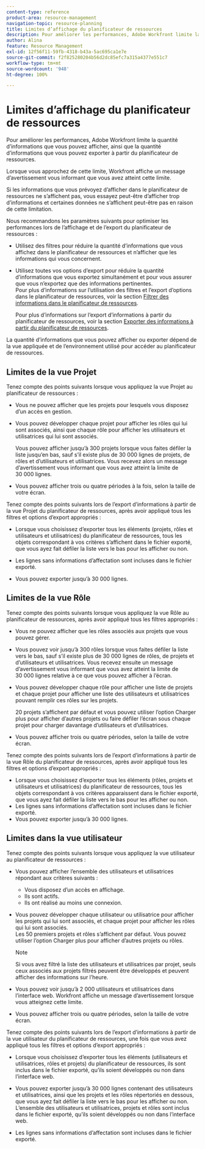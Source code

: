 ```yaml
---
content-type: reference
product-area: resource-management
navigation-topic: resource-planning
title: Limites d’affichage du planificateur de ressources
description: Pour améliorer les performances, Adobe Workfront limite la quantité d’informations que vous pouvez afficher, ainsi que la quantité d’informations que vous pouvez exporter à partir du planificateur de ressources.
author: Alina
feature: Resource Management
exl-id: 12f56f11-59fb-4318-b43a-5ac695ca1e7e
source-git-commit: f2f825280204b56d2dc85efc7a315a4377e551c7
workflow-type: tm+mt
source-wordcount: '948'
ht-degree: 100%

---
```


# Limites d’affichage du planificateur de ressources

Pour améliorer les performances, Adobe Workfront limite la quantité d’informations que vous pouvez afficher, ainsi que la quantité d’informations que vous pouvez exporter à partir du planificateur de ressources.

Lorsque vous approchez de cette limite, Workfront affiche un message d’avertissement vous informant que vous avez atteint cette limite.

Si les informations que vous prévoyez d’afficher dans le planificateur de ressources ne s’affichent pas, vous essayez peut-être d’afficher trop d’informations et certaines données ne s’affichent peut-être pas en raison de cette limitation.

Nous recommandons les paramètres suivants pour optimiser les performances lors de l’affichage et de l’export du planificateur de ressources :

* Utilisez des filtres pour réduire la quantité d’informations que vous affichez dans le planificateur de ressources et n’afficher que les informations qui vous concernent.
* Utilisez toutes vos options d’export pour réduire la quantité d’informations que vous exportez simultanément et pour vous assurer que vous n’exportez que des informations pertinentes.\
  Pour plus d’informations sur l’utilisation des filtres et l’export d’options dans le planificateur de ressources, voir la section [Filtrer des informations dans le planificateur de ressources](../../resource-mgmt/resource-planning/filter-resource-planner.md).

  Pour plus d’informations sur l’export d’informations à partir du planificateur de ressources, voir la section [Exporter des informations à partir du planificateur de ressources](../../resource-mgmt/resource-planning/export-resource-planner.md).

La quantité d’informations que vous pouvez afficher ou exporter dépend de la vue appliquée et de l’environnement utilisé pour accéder au planificateur de ressources.

## Limites de la vue Projet

Tenez compte des points suivants lorsque vous appliquez la vue Projet au planificateur de ressources :

* Vous ne pouvez afficher que les projets pour lesquels vous disposez d’un accès en gestion.
* Vous pouvez développer chaque projet pour afficher les rôles qui lui sont associés, ainsi que chaque rôle pour afficher les utilisateurs et utilisatrices qui lui sont associés.

  Vous pouvez afficher jusqu’à 300 projets lorsque vous faites défiler la liste jusqu’en bas, sauf s’il existe plus de 30 000 lignes de projets, de rôles et d’utilisateurs et utilisatrices. Vous recevez alors un message d’avertissement vous informant que vous avez atteint la limite de 30 000 lignes.

* Vous pouvez afficher trois ou quatre périodes à la fois, selon la taille de votre écran.

Tenez compte des points suivants lors de l’export d’informations à partir de la vue Projet du planificateur de ressources, après avoir appliqué tous les filtres et options d’export appropriés :

* Lorsque vous choisissez d’exporter tous les éléments (projets, rôles et utilisateurs et utilisatrices) du planificateur de ressources, tous les objets correspondant à vos critères s’affichent dans le fichier exporté, que vous ayez fait défiler la liste vers le bas pour les afficher ou non.
* Les lignes sans informations d’affectation sont incluses dans le fichier exporté.

* Vous pouvez exporter jusqu’à 30 000 lignes.

## Limites de la vue Rôle

Tenez compte des points suivants lorsque vous appliquez la vue Rôle au planificateur de ressources, après avoir appliqué tous les filtres appropriés :

* Vous ne pouvez afficher que les rôles associés aux projets que vous pouvez gérer.

* Vous pouvez voir jusqu’à 300 rôles lorsque vous faites défiler la liste vers le bas, sauf s’il existe plus de 30 000 lignes de rôles, de projets et d’utilisateurs et utilisatrices. Vous recevez ensuite un message d’avertissement vous informant que vous avez atteint la limite de 30 000 lignes relative à ce que vous pouvez afficher à l’écran.
* Vous pouvez développer chaque rôle pour afficher une liste de projets et chaque projet pour afficher une liste des utilisateurs et utilisatrices pouvant remplir ces rôles sur les projets.

  20 projets s’affichent par défaut et vous pouvez utiliser l’option Charger plus pour afficher d’autres projets ou faire défiler l’écran sous chaque projet pour charger davantage d’utilisateurs et d’utilisatrices.

* Vous pouvez afficher trois ou quatre périodes, selon la taille de votre écran.

Tenez compte des points suivants lors de l’export d’informations à partir de la vue Rôle du planificateur de ressources, après avoir appliqué tous les filtres et options d’export appropriés :

* Lorsque vous choisissez d’exporter tous les éléments (rôles, projets et utilisateurs et utilisatrices) du planificateur de ressources, tous les objets correspondant à vos critères apparaissent dans le fichier exporté, que vous ayez fait défiler la liste vers le bas pour les afficher ou non.
* Les lignes sans informations d’affectation sont incluses dans le fichier exporté.
* Vous pouvez exporter jusqu’à 30 000 lignes.

## Limites dans la vue utilisateur

Tenez compte des points suivants lorsque vous appliquez la vue utilisateur au planificateur de ressources :

* Vous pouvez afficher l’ensemble des utilisateurs et utilisatrices répondant aux critères suivants :

   * Vous disposez d’un accès en affichage.
   * Ils sont actifs.
   * Ils ont réalisé au moins une connexion.

* Vous pouvez développer chaque utilisateur ou utilisatrice pour afficher les projets qui lui sont associés, et chaque projet pour afficher les rôles qui lui sont associés.\
  Les 50 premiers projets et rôles s’affichent par défaut. Vous pouvez utiliser l’option Charger plus pour afficher d’autres projets ou rôles.

  >[!NOTE]
  >
  >Si vous avez filtré la liste des utilisateurs et utilisatrices par projet, seuls ceux associés aux projets filtrés peuvent être développés et peuvent afficher des informations sur l’heure.

* Vous pouvez voir jusqu’à 2 000 utilisateurs et utilisatrices dans l’interface web. Workfront affiche un message d’avertissement lorsque vous atteignez cette limite.
* Vous pouvez afficher trois ou quatre périodes, selon la taille de votre écran.

Tenez compte des points suivants lors de l’export d’informations à partir de la vue utilisateur du planificateur de ressources, une fois que vous avez appliqué tous les filtres et options d’export appropriés :

* Lorsque vous choisissez d’exporter tous les éléments (utilisateurs et utilisatrices, rôles et projets) du planificateur de ressources, ils sont inclus dans le fichier exporté, qu’ils soient développés ou non dans l’interface web.

* Vous pouvez exporter jusqu’à 30 000 lignes contenant des utilisateurs et utilisatrices, ainsi que les projets et les rôles répertoriés en dessous, que vous ayez fait défiler la liste vers le bas pour les afficher ou non. L’ensemble des utilisateurs et utilisatrices, projets et rôles sont inclus dans le fichier exporté, qu’ils soient développés ou non dans l’interface web.
* Les lignes sans informations d’affectation sont incluses dans le fichier exporté.
